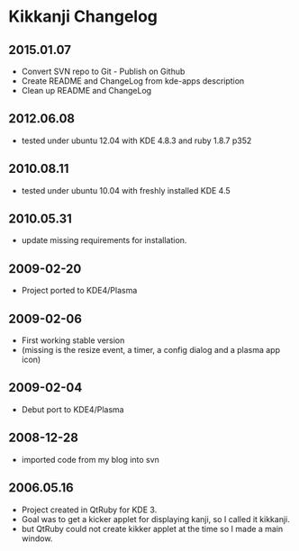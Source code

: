 # Kikkanji Changelog
## 2015.01.07
 - Convert SVN repo to Git - Publish on Github
 - Create README and ChangeLog from kde-apps description
 - Clean up README and ChangeLog

## 2012.06.08
 - tested under ubuntu 12.04 with KDE 4.8.3 and ruby 1.8.7 p352

## 2010.08.11
 - tested under ubuntu 10.04 with freshly installed KDE 4.5

## 2010.05.31
 - update missing requirements for installation.

## 2009-02-20
 - Project ported to KDE4/Plasma

## 2009-02-06
 - First working stable version
 - (missing is the resize event, a timer, a config dialog and a plasma app icon)

## 2009-02-04
 - Debut port to KDE4/Plasma

## 2008-12-28
 - imported code from my blog into svn

## 2006.05.16
 - Project created in QtRuby for KDE 3.
 - Goal was to get a kicker applet for displaying kanji, so I called it kikkanji.
 - but QtRuby could not create kikker applet at the time so I made a main window.

